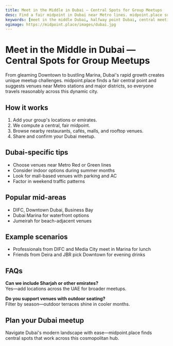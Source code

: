```yaml
---
title: Meet in the Middle in Dubai — Central Spots for Group Meetups
desc: Find a fair midpoint in Dubai near Metro lines. midpoint.place suggests venues from DIFC to JBR, Downtown to Marina across this dynamic city.
keywords: [meet in the middle Dubai, halfway point Dubai, central meeting spot Dubai, group meetup Dubai]
ogimage: https://midpoint.place/images/dubai.jpg
---
```


# Meet in the Middle in Dubai — Central Spots for Group Meetups

From gleaming Downtown to bustling Marina, Dubai's rapid growth creates unique meetup challenges. midpoint.place finds a fair central point and suggests venues near Metro stations and major districts, so everyone travels reasonably across this dynamic city.

## How it works

1. Add your group's locations or emirates.
2. We compute a central, fair midpoint.
3. Browse nearby restaurants, cafés, malls, and rooftop venues.
4. Share and confirm your Dubai meetup.

## Dubai-specific tips

- Choose venues near Metro Red or Green lines
- Consider indoor options during summer months
- Look for mall-based venues with parking and AC
- Factor in weekend traffic patterns

## Popular mid-areas

- DIFC, Downtown Dubai, Business Bay
- Dubai Marina for waterfront options
- Jumeirah for beach-adjacent venues

## Example scenarios

- Professionals from DIFC and Media City meet in Marina for lunch
- Friends from Deira and JBR pick Downtown for evening drinks

## FAQs

**Can we include Sharjah or other emirates?**  
Yes—add locations across the UAE for broader meetups.

**Do you support venues with outdoor seating?**  
Filter by season—outdoor terraces shine in cooler months.

## Plan your Dubai meetup

Navigate Dubai's modern landscape with ease—midpoint.place finds central spots that work across this cosmopolitan hub.
